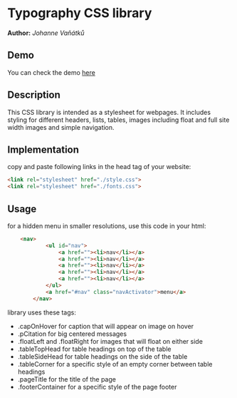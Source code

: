 # Typography CSS library
**Author:** *Johanne Vaňátků*
## Demo
You can check the demo [here](https://johannevanatku.github.io/)
## Description
This CSS library is intended as a stylesheet for webpages. It includes styling for different headers, lists, tables, images including float and full site width images and simple navigation.
## Implementation
copy and paste following links in the head tag of your website:
```html
<link rel="stylesheet" href="./style.css">
<link rel="stylesheet" href="./fonts.css">
```
## Usage
for a hidden menu in smaller resolutions, use this code in your html:
```html
    <nav>
            <ul id="nav">
                <a href=""><li>nav</li></a>
                <a href=""><li>nav</li></a>
                <a href=""><li>nav</li></a>
                <a href=""><li>nav</li></a>
                <a href=""><li>nav</li></a>
            </ul>
            <a href="#nav" class="navActivator">menu</a>
        </nav>
```
library uses these tags:
* .capOnHover for caption that will appear on image on hover
* .pCitation for big centered messages
* .floatLeft and .floatRight for images that will float on either side
* .tableTopHead for table headings on top of the table
* .tableSideHead for table headings on the side of the table
* .tableCorner for a specific style of an empty corner between table headings
* .pageTitle for the title of the page
* .footerContainer for a specific style of the page footer

